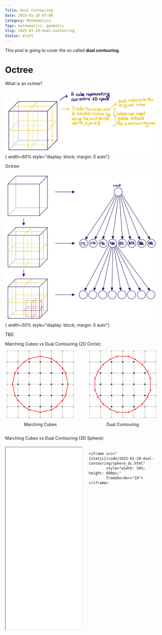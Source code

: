 ```yaml
---
Title: Dual Contouring
Date: 2025-01-20 07:00
Category: Mathematics
Tags: mathematics, geometry
Slug: 2025-01-20-dual-contouring
Status: draft
---
```


This post is going to cover the so called **dual contouring**.

# Octree

What is an octree?

![Cube](../images/2025-01-20-dual-contouring/octree_cube.jpg){ width=60% style="display: block; margin: 0 auto"}

Octree:

![Octree](../images/2025-01-20-dual-contouring/octree.jpg){ width=50% style="display: block; margin: 0 auto"}

TBD

Marching Cubes vs Dual Contouring (2D Circle):

<!-- <div style="display: flex; justify-content: center; gap: 40px; align-items: center;">
    <img src="../images/2025-01-20-dual-contouring/example_mc.svg" width="35%" alt="Marching Cubes Example">
    <img src="../images/2025-01-20-dual-contouring/example.svg" width="35%" alt="Dual Contouring Example">
</div> -->

<div style="display: flex; justify-content: center; gap: 40px; align-items: center;">
    <div style="text-align: center;">
        <img src="../images/2025-01-20-dual-contouring/example_mc.svg" width="95%" alt="Marching Cubes Example">
        <p style="margin-top: 10px;">Marching Cubes</p>
    </div>
    <div style="text-align: center;">
        <img src="../images/2025-01-20-dual-contouring/example_dc.svg" width="95%" alt="Dual Contouring Example">
        <p style="margin-top: 10px;">Dual Contouring</p>
    </div>
</div>

Marching Cubes vs Dual Contouring (3D Sphere):

<div style="display: flex; gap: 20px; margin: 20px 0;">
    <iframe src="{static}/code/2025-01-20-dual-contouring/sphere_mc.html" 
            style="width: 50%; height: 600px;" 
            frameborder="10">
    </iframe>
    
    <iframe src="{static}/code/2025-01-20-dual-contouring/sphere_dc.html" 
            style="width: 50%; height: 600px;" 
            frameborder="10">
    </iframe>
</div>
